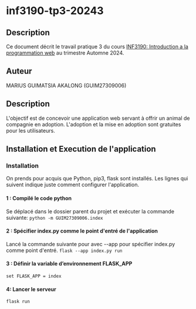 # inf3190-tp3-20243

## Description 
Ce document décrit le travail pratique 3 du cours [INF3190: Introduction a la programmation web](https://etudier.uqam.ca/cours?sigle=INF3190) au trimestre Automne 2024. 

## Auteur
MARIUS GUIMATSIA  AKALONG (GUIM27309006)

## Description
L'objectif est de concevoir une application web servant à offrir un animal de compagnie en adoption. L'adoption et la mise en adoption sont gratuites pour les utilisateurs.
## **Installation et Execution de l'application**
### Installation 
On prends pour acquis que Python, pip3, flask sont installés. Les lignes qui suivent indique juste comment configurer l'application. 
#### 1 :  Compilé le code python 
Se déplacé dans le dossier parent du projet et exécuter la commande suivante:
`python -m GUIM27309006.index`

#### 2 : Spécifier index.py comme le point d'entré de l'application  
Lancé la commande suivante  pour avec --app pour spécifier index.py comme point d'entré.
`flask --app index.py run`
####  3 : Définir la variable d’environnement FLASK_APP
`set FLASK_APP = index` 
####  4:  Lancer le serveur
`flask run` 
